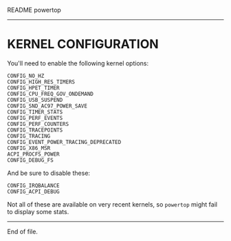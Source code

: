 README powertop

---


KERNEL CONFIGURATION
====================

You'll need to enable the following kernel options:

```
CONFIG_NO_HZ
CONFIG_HIGH_RES_TIMERS
CONFIG_HPET_TIMER
CONFIG_CPU_FREQ_GOV_ONDEMAND
CONFIG_USB_SUSPEND
CONFIG_SND_AC97_POWER_SAVE
CONFIG_TIMER_STATS
CONFIG_PERF_EVENTS
CONFIG_PERF_COUNTERS
CONFIG_TRACEPOINTS
CONFIG_TRACING
CONFIG_EVENT_POWER_TRACING_DEPRECATED
CONFIG_X86_MSR
ACPI_PROCFS_POWER
CONFIG_DEBUG_FS
```

And be sure to disable these:

```
CONFIG_IRQBALANCE
CONFIG_ACPI_DEBUG
```

Not all of these are available on very recent kernels, so `powertop` might fail
to display some stats.


---

End of file.

